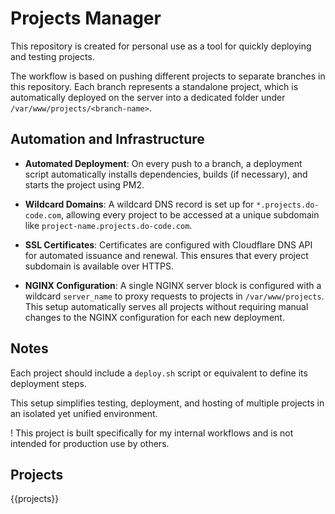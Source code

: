 # Projects Manager

This repository is created for personal use as a tool for quickly deploying and testing projects.

The workflow is based on pushing different projects to separate branches in this repository. Each branch represents a standalone project, which is automatically deployed on the server into a dedicated folder under `/var/www/projects/<branch-name>`.

## Automation and Infrastructure

- **Automated Deployment**: On every push to a branch, a deployment script automatically installs dependencies, builds (if necessary), and starts the project using PM2.

- **Wildcard Domains**: A wildcard DNS record is set up for `*.projects.do-code.com`, allowing every project to be accessed at a unique subdomain like `project-name.projects.do-code.com`.

- **SSL Certificates**: Certificates are configured with Cloudflare DNS API for automated issuance and renewal. This ensures that every project subdomain is available over HTTPS.

- **NGINX Configuration**: A single NGINX server block is configured with a wildcard `server_name` to proxy requests to projects in `/var/www/projects`. This setup automatically serves all projects without requiring manual changes to the NGINX configuration for each new deployment.

## Notes

Each project should include a `deploy.sh` script or equivalent to define its deployment steps.

This setup simplifies testing, deployment, and hosting of multiple projects in an isolated yet unified environment.

! This project is built specifically for my internal workflows and is not intended for production use by others.

## Projects
{{projects}}